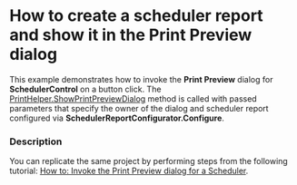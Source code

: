 # How to create a scheduler report and show it in the Print Preview dialog


<p>This example demonstrates how to invoke the <strong>Print Preview</strong> dialog for <strong>SchedulerControl</strong> on a button click. The <a href="http://documentation.devexpress.com/#WPF/DevExpressXpfPrintingPrintHelper_ShowPrintPreviewDialogtopic"><u>PrintHelper.ShowPrintPreviewDialog</u></a> method is called with passed parameters that specify the owner of the dialog and scheduler report configured via <strong>SchedulerReportConfigurator.Configure</strong>.</p>


<h3>Description</h3>

<p>You can replicate the same project by performing steps from the following tutorial: <a href="http://help.devexpress.com/#WPF/CustomDocument11532"><u>How to: Invoke the Print Preview dialog for a Scheduler</u></a>.</p>

<br/>


